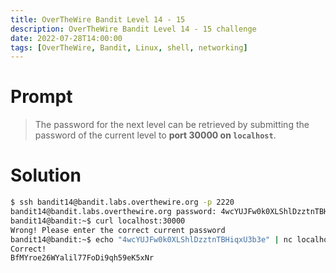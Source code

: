 ```yaml
---
title: OverTheWire Bandit Level 14 - 15
description: OverTheWire Bandit Level 14 - 15 challenge
date: 2022-07-28T14:00:00
tags: [OverTheWire, Bandit, Linux, shell, networking]
---
```

# Prompt
> The password for the next level can be retrieved by submitting the password of the current level to **port 30000 on `localhost`**.

# Solution
```sh
$ ssh bandit14@bandit.labs.overthewire.org -p 2220
bandit14@bandit.labs.overthewire.org password: 4wcYUJFw0k0XLShlDzztnTBHiqxU3b3e
bandit14@bandit:~$ curl localhost:30000
Wrong! Please enter the correct current password
bandit14@bandit:~$ echo "4wcYUJFw0k0XLShlDzztnTBHiqxU3b3e" | nc localhost 30000
Correct!
BfMYroe26WYalil77FoDi9qh59eK5xNr
```
